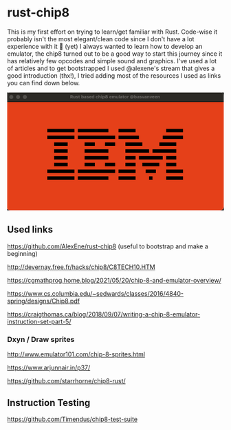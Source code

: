 # rust-chip8

This is my first effort on trying to learn/get familiar with Rust. Code-wise it probably isn't the most elegant/clean code since I don't have a lot experience with it 🙈 (yet)
I always wanted to learn how to develop an emulator, the chip8 turned out to be a good way to start this journey since it has relatively few opcodes and simple sound and graphics. I've used a lot of articles and to get bootstrapped I used @alexene's stream that gives a good introduction (thx!), I tried adding most of the resources I used as links you can find down below.

![rust-chip8](/images/sdl-window.gif "Chip8 Screenshot")

## Used links

https://github.com/AlexEne/rust-chip8 (useful to bootstrap and make a beginning)

http://devernay.free.fr/hacks/chip8/C8TECH10.HTM

https://cgmathprog.home.blog/2021/05/20/chip-8-and-emulator-overview/

https://www.cs.columbia.edu/~sedwards/classes/2016/4840-spring/designs/Chip8.pdf

https://craigthomas.ca/blog/2018/09/07/writing-a-chip-8-emulator-instruction-set-part-5/


### Dxyn / Draw sprites

http://www.emulator101.com/chip-8-sprites.html

https://www.arjunnair.in/p37/

https://github.com/starrhorne/chip8-rust/

## Instruction Testing

https://github.com/Timendus/chip8-test-suite

